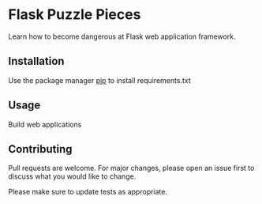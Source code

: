 # Flask Puzzle Pieces

Learn how to become dangerous at Flask web application framework.

## Installation

Use the package manager [pip](https://pip.pypa.io/en/stable/) to install requirements.txt

## Usage

Build web applications

## Contributing

Pull requests are welcome. For major changes, please open an issue first to discuss what you would like to change.

Please make sure to update tests as appropriate.

